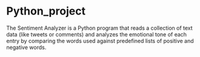 # Python_project
The Sentiment Analyzer is a Python program that reads a collection of text data (like tweets or comments) and analyzes the emotional tone of each entry by comparing the words used against predefined lists of positive and negative words.
